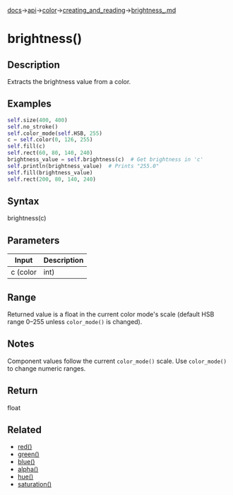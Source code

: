 [docs](/docs/)→[api](/docs/api)→[color](/docs/api/color/)→[creating_and_reading](/docs/api/color/creating_and_reading/)→[brightness_.md](/docs/api/color/creating_and_reading/brightness_.md)

# brightness()

## Description

Extracts the brightness value from a color.

## Examples

```py
self.size(400, 400)
self.no_stroke()
self.color_mode(self.HSB, 255)
c = self.color(0, 126, 255)
self.fill(c)
self.rect(60, 80, 140, 240)
brightness_value = self.brightness(c)  # Get brightness in 'c'
self.println(brightness_value)  # Prints "255.0"
self.fill(brightness_value)
self.rect(200, 80, 140, 240)
```

## Syntax

brightness(c)

## Parameters

| Input | Description |
|-------|-------------|
| c (color | int) | a color value (returned by `color()` or an integer color value) |

## Range

Returned value is a float in the current color mode's scale (default HSB range 0–255 unless `color_mode()` is changed).

## Notes

Component values follow the current `color_mode()` scale. Use `color_mode()` to change numeric ranges.

## Return

float

## Related

- [red()](/docs/api/color/creating_and_reading/red_.md)
- [green()](/docs/api/color/creating_and_reading/green_.md)
- [blue()](/docs/api/color/creating_and_reading/blue_.md)
- [alpha()](/docs/api/color/creating_and_reading/alpha_.md)
- [hue()](/docs/api/color/creating_and_reading/hue_.md)
- [saturation()](/docs/api/color/creating_and_reading/saturation_.md)